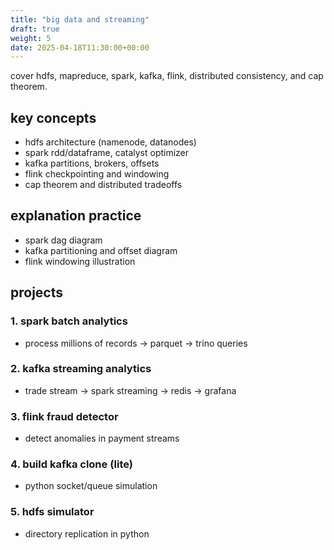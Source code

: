 ```yaml
---
title: "big data and streaming"
draft: true
weight: 5
date: 2025-04-18T11:30:00+00:00
---
```


cover hdfs, mapreduce, spark, kafka, flink, distributed consistency, and cap theorem.

## key concepts

- hdfs architecture (namenode, datanodes)
- spark rdd/dataframe, catalyst optimizer
- kafka partitions, brokers, offsets
- flink checkpointing and windowing
- cap theorem and distributed tradeoffs

## explanation practice

- spark dag diagram
- kafka partitioning and offset diagram
- flink windowing illustration

## projects

### 1. spark batch analytics

- process millions of records → parquet → trino queries

### 2. kafka streaming analytics

- trade stream → spark streaming → redis → grafana

### 3. flink fraud detector

- detect anomalies in payment streams

### 4. build kafka clone (lite)

- python socket/queue simulation

### 5. hdfs simulator

- directory replication in python
